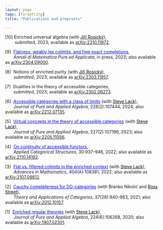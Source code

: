 ```yaml
---
layout: page
tags: [formatting]
title: "Publications and preprints"

---
```


[10] Enriched universal algebra (with <a href="http://www.math.muni.cz/~rosicky/" style="color:black">Jiří Rosický</a>), <br>
        *submitted*, 2023; available as [arXiv:2310.11972](https://arxiv.org/abs/2310.11972).

[9]  <a href="https://doi.org/10.1007/s10231-023-01383-2" style="color:blue">Flatness, weakly lex colimits, and free exact completions</a>, <br>
       *Annali di Matematica Pura ed Applicata*, in press, 2023; also available as [arXiv:2304.09000](https://arxiv.org/abs/2304.09000).

[8]  Notions of enriched purity (with <a href="http://www.math.muni.cz/~rosicky/" style="color:black">Jiří Rosický</a>), <br>
       *submitted*, 2023; available as [arXiv:2303.11957](https://arxiv.org/abs/2303.11957).

[7]  Dualities in the theory of accessible categories, <br>
       *submitted*, 2023; available as [arXiv:2302.06273](https://arxiv.org/abs/2302.06273).

[6]  <a href="https://doi.org/10.1016/j.jpaa.2023.107444" style="color:blue">Accessible categories with a class of limits</a> (with <a href="https://researchers.mq.edu.au/en/persons/steve-lack" style="color:black">Steve Lack</a>), <br>
       *Journal of Pure and Applied Algebra*, 228(2):107444, 2024; also available as [arXiv:2212.07135](https://arxiv.org/abs/2212.07135).

[5]  <a href="https://doi.org/10.1016/j.jpaa.2022.107196" style="color:blue">Virtual concepts in the theory of accessible categories</a>
 (with <a href="https://researchers.mq.edu.au/en/persons/steve-lack" style="color:black">Steve Lack</a>), <br>
       *Journal of Pure and Applied Algebra*, 227(2):107196, 2023; also available as [arXiv:2205.11056](https://arxiv.org/abs/2205.11056).

[4]  <a href="https://doi.org/10.1007/s10485-022-09677-x" style="color:blue">On continuity of accessible functors</a>, <br>
       *Applied Categorical Structures*, 30:937–946, 2022; also available as [arXiv:2110.14192](https://arxiv.org/abs/2110.14192).

[3]  <a href="https://doi.org/10.1016/j.aim.2022.108381" style="color:blue">Flat vs. filtered colimits in the enriched context</a> (with <a href="https://researchers.mq.edu.au/en/persons/steve-lack" style="color:black">Steve Lack</a>), <br>
       *Advances in Mathematics*, 404(A):108381, 2022; also available as [arXiv:2107.08612](https://arxiv.org/abs/2107.08612).

[2]  <a href="http://www.tac.mta.ca/tac/volumes/37/28/37-28abs.html" style="color:blue">Cauchy completeness for DG-categories</a> (with Branko Nikolić and <a href="http://maths.mq.edu.au/~street/" style="color:black">Ross Street</a>), <br>
       *Theory and Applications of Categories*, 37(28):940-963, 2021; also available as [arXiv:2012.10157](https://arxiv.org/abs/2012.10157). 

[1]  <a href="https://doi.org/10.1016/j.jpaa.2019.106268" style="color:blue">Enriched regular theories</a> (with <a href="https://researchers.mq.edu.au/en/persons/steve-lack" style="color:black">Steve Lack</a>), <br>
       *Journal of Pure and Applied Algebra*, 224(6):106268, 2020; also available as [arXiv:1907.02301](https://arxiv.org/abs/1907.02301). 


